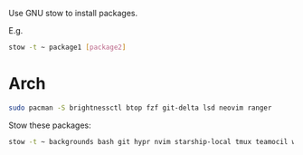 Use GNU stow to install packages.

E.g.

```sh
stow -t ~ package1 [package2]
```

# Arch

```sh
sudo pacman -S brightnessctl btop fzf git-delta lsd neovim ranger
```

Stow these packages:
```sh
stow -t ~ backgrounds bash git hypr nvim starship-local tmux teamocil waybar
```
